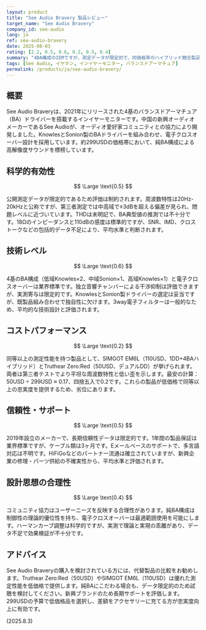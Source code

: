 ```yaml
---
layout: product
title: "See Audio Bravery 製品レビュー"
target_name: "See Audio Bravery"
company_id: see-audio
lang: ja
ref: see-audio-bravery
date: 2025-08-03
rating: [2.2, 0.5, 0.6, 0.2, 0.5, 0.4]
summary: "4BA構成のIEMですが、測定データが限定的で、同価格帯のハイブリッド競合製品と比較してコストパフォーマンスに劣ります。"
tags: [See Audio, イヤホン, インイヤーモニター, バランスドアーマチュア]
permalink: /products/ja/see-audio-bravery/
---
```

## 概要

See Audio Braveryは、2021年にリリースされた4基のバランスドアーマチュア（BA）ドライバーを搭載するインイヤーモニターです。中国の新興オーディオメーカーであるSee Audioが、オーディオ愛好家コミュニティとの協力により開発しました。KnowlesとSonion製のBAドライバーを組み合わせ、電子クロスオーバー設計を採用しています。約299USDの価格帯において、純BA構成による高解像度サウンドを標榜しています。

## 科学的有効性

$$ \Large \text{0.5} $$

公開測定データが限定的であるため評価は制約されます。周波数特性は20Hz-20kHzと公称ですが、第三者測定では中高域で±3dBを超える偏差が見られ、問題レベルに近づいています。THDは未明記で、BA典型値の推測では不十分です。18Ωのインピーダンスと110dBの感度は標準的ですが、SNR、IMD、クロストークなどの包括的データ不足により、平均水準と判断されます。

## 技術レベル

$$ \Large \text{0.6} $$

4基のBA構成（低域Knowles×2、中域Sonion×1、高域Knowles×1）と電子クロスオーバーは業界標準です。独立音響チャンバーによる干渉抑制は評価できますが、実測寄与は限定的です。KnowlesとSonion製ドライバーの選定は妥当ですが、既製品組み合わせで独自性に欠けます。3way電子フィルターは一般的なため、平均的な技術設計と評価されます。

## コストパフォーマンス

$$ \Large \text{0.2} $$

同等以上の測定性能を持つ製品として、SIMGOT EM6L（110USD、1DD+4BAハイブリッド）とTruthear Zero:Red（50USD、デュアルDD）が挙げられます。両者は第三者テストでより平坦な周波数特性と低い歪を示します。最安の計算：50USD ÷ 299USD ≈ 0.17、四捨五入で0.2です。これらの製品が低価格で同等以上の忠実度を提供するため、劣位にあります。

## 信頼性・サポート

$$ \Large \text{0.5} $$

2019年設立のメーカーで、長期信頼性データは限定的です。1年間の製品保証は業界標準ですが、ケーブル類は3ヶ月です。Eメールベースのサポートで、多言語対応は不明です。HiFiGoなどのパートナー流通は確立されていますが、新興企業の修理・パーツ供給の不確実性から、平均水準と評価されます。

## 設計思想の合理性

$$ \Large \text{0.4} $$

コミュニティ協力はユーザーニーズを反映する合理性があります。純BA構成は制御性の理論的優位性を持ち、電子クロスオーバーは最適範囲使用を可能にします。ハーマンカーブ調整は科学的ですが、実測で理論と実現の乖離があり、データ不足で効果検証が不十分です。

## アドバイス

See Audio Braveryの購入を検討されている方には、代替製品の比較をお勧めします。Truthear Zero:Red（50USD）やSIMGOT EM6L（110USD）は優れた測定性能を低価格で提供します。純BAにこだわる場合も、データ限定的のため試聴を検討してください。新興ブランドのため長期サポートを評価します。299USDの予算で低価格品を選択し、差額をアクセサリーに充てる方が忠実度向上に有効です。

(2025.8.3)
